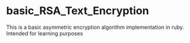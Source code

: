 basic_RSA_Text_Encryption
=========================

This is a basic asymmetric encryption algorithm implementation in ruby. Intended for learning purposes
